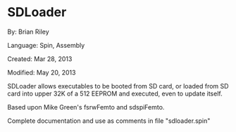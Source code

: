 # SDLoader

By: Brian Riley

Language: Spin, Assembly

Created: Mar 28, 2013

Modified: May 20, 2013

SDLoader allows executables to be booted from SD card, or loaded from SD card into upper 32K of a 512 EEPROM and executed, even to update itself.

Based upon Mike Green's fsrwFemto and sdspiFemto.

Complete documentation and use as comments in file "sdloader.spin"
